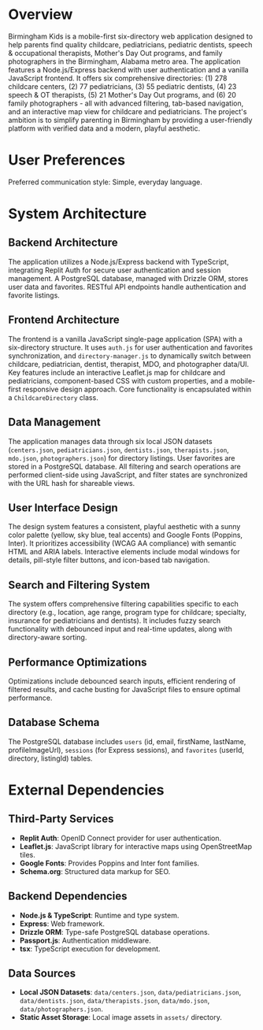 # Overview

Birmingham Kids is a mobile-first six-directory web application designed to help parents find quality childcare, pediatricians, pediatric dentists, speech & occupational therapists, Mother's Day Out programs, and family photographers in the Birmingham, Alabama metro area. The application features a Node.js/Express backend with user authentication and a vanilla JavaScript frontend. It offers six comprehensive directories: (1) 278 childcare centers, (2) 77 pediatricians, (3) 55 pediatric dentists, (4) 23 speech & OT therapists, (5) 21 Mother's Day Out programs, and (6) 20 family photographers - all with advanced filtering, tab-based navigation, and an interactive map view for childcare and pediatricians. The project's ambition is to simplify parenting in Birmingham by providing a user-friendly platform with verified data and a modern, playful aesthetic.

# User Preferences

Preferred communication style: Simple, everyday language.

# System Architecture

## Backend Architecture
The application utilizes a Node.js/Express backend with TypeScript, integrating Replit Auth for secure user authentication and session management. A PostgreSQL database, managed with Drizzle ORM, stores user data and favorites. RESTful API endpoints handle authentication and favorite listings.

## Frontend Architecture
The frontend is a vanilla JavaScript single-page application (SPA) with a six-directory structure. It uses `auth.js` for user authentication and favorites synchronization, and `directory-manager.js` to dynamically switch between childcare, pediatrician, dentist, therapist, MDO, and photographer data/UI. Key features include an interactive Leaflet.js map for childcare and pediatricians, component-based CSS with custom properties, and a mobile-first responsive design approach. Core functionality is encapsulated within a `ChildcareDirectory` class.

## Data Management
The application manages data through six local JSON datasets (`centers.json`, `pediatricians.json`, `dentists.json`, `therapists.json`, `mdo.json`, `photographers.json`) for directory listings. User favorites are stored in a PostgreSQL database. All filtering and search operations are performed client-side using JavaScript, and filter states are synchronized with the URL hash for shareable views.

## User Interface Design
The design system features a consistent, playful aesthetic with a sunny color palette (yellow, sky blue, teal accents) and Google Fonts (Poppins, Inter). It prioritizes accessibility (WCAG AA compliance) with semantic HTML and ARIA labels. Interactive elements include modal windows for details, pill-style filter buttons, and icon-based tab navigation.

## Search and Filtering System
The system offers comprehensive filtering capabilities specific to each directory (e.g., location, age range, program type for childcare; specialty, insurance for pediatricians and dentists). It includes fuzzy search functionality with debounced input and real-time updates, along with directory-aware sorting.

## Performance Optimizations
Optimizations include debounced search inputs, efficient rendering of filtered results, and cache busting for JavaScript files to ensure optimal performance.

## Database Schema
The PostgreSQL database includes `users` (id, email, firstName, lastName, profileImageUrl), `sessions` (for Express sessions), and `favorites` (userId, directory, listingId) tables.

# External Dependencies

## Third-Party Services
- **Replit Auth**: OpenID Connect provider for user authentication.
- **Leaflet.js**: JavaScript library for interactive maps using OpenStreetMap tiles.
- **Google Fonts**: Provides Poppins and Inter font families.
- **Schema.org**: Structured data markup for SEO.

## Backend Dependencies
- **Node.js & TypeScript**: Runtime and type system.
- **Express**: Web framework.
- **Drizzle ORM**: Type-safe PostgreSQL database operations.
- **Passport.js**: Authentication middleware.
- **tsx**: TypeScript execution for development.

## Data Sources
- **Local JSON Datasets**: `data/centers.json`, `data/pediatricians.json`, `data/dentists.json`, `data/therapists.json`, `data/mdo.json`, `data/photographers.json`.
- **Static Asset Storage**: Local image assets in `assets/` directory.